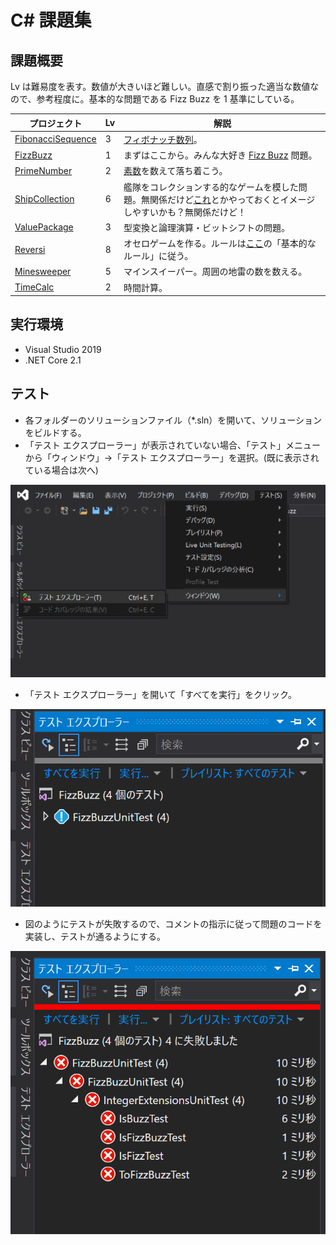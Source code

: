 # C# 課題集

## 課題概要

Lv は難易度を表す。数値が大きいほど難しい。直感で割り振った適当な数値なので、参考程度に。基本的な問題である Fizz Buzz を 1 基準にしている。

| プロジェクト | Lv | 解説 |
| ---- | ---- | ---- |
| [FibonacciSequence](src/FibonacciSequence) |  3  | [フィボナッチ数列](https://ja.wikipedia.org/wiki/%E3%83%95%E3%82%A3%E3%83%9C%E3%83%8A%E3%83%83%E3%83%81%E6%95%B0)。 |
| [FizzBuzz](src/FizzBuzz) |  1  | まずはここから。みんな大好き [Fizz Buzz](https://ja.wikipedia.org/wiki/Fizz_Buzz) 問題。 |
| [PrimeNumber](src/PrimeNumber) |  2  | [素数](https://ja.wikipedia.org/wiki/%E7%B4%A0%E6%95%B0)を数えて落ち着こう。 |
| [ShipCollection](src/ShipCollection) |  6  | 艦隊をコレクションする的なゲームを模した問題。無関係だけど[これ](http://games.dmm.com/detail/kancolle/)とかやっておくとイメージしやすいかも？無関係だけど！ |
| [ValuePackage](src/ValuePackage) |  3  | 型変換と論理演算・ビットシフトの問題。 |
| [Reversi](src/Reversi) |  8  | オセロゲームを作る。ルールは[ここ](https://ja.wikipedia.org/wiki/%E3%82%AA%E3%82%BB%E3%83%AD_(%E9%81%8A%E6%88%AF))の「基本的なルール」に従う。|
| [Minesweeper](src/Minesweeper) | 5 | マインスイーパー。周囲の地雷の数を数える。 |
| [TimeCalc](src/TimeCalc) | 2 | 時間計算。

## 実行環境

* Visual Studio 2019
* .NET Core 2.1

## テスト

* 各フォルダーのソリューションファイル（*.sln）を開いて、ソリューションをビルドする。
* 「テスト エクスプローラー」が表示されていない場合、「テスト」メニューから「ウィンドウ」->「テスト エクスプローラー」を選択。(既に表示されている場合は次へ)

![](ShowTestExproler.png)

* 「テスト エクスプローラー」を開いて「すべてを実行」をクリック。

![](ExecuteTest.png)

* 図のようにテストが失敗するので、コメントの指示に従って問題のコードを実装し、テストが通るようにする。

![](Failed.png)
